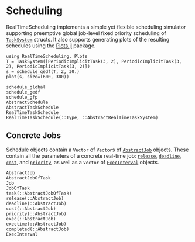 # Scheduling

RealTimeScheduling implements a simple yet flexible scheduling simulator
supporting preemptive global job-level fixed priority scheduling of
[`TaskSystem`](@ref) structs.  It also supports generating plots of the
resulting schedules using the [Plots.jl](https://docs.juliaplots.org/stable/)
package.

```@example
using RealTimeScheduling, Plots
T = TaskSystem([PeriodicImplicitTask(3, 2), PeriodicImplicitTask(3, 2), PeriodicImplicitTask(3, 2)])
s = schedule_gedf(T, 2, 30.)
plot(s, size=(600, 300))
```

```@docs
schedule_global
schedule_gedf
schedule_gfp
AbstractSchedule
AbstractTaskSchedule
RealTimeTaskSchedule
RealTimeTaskSchedule(::Type, ::AbstractRealTimeTaskSystem)
```

## Concrete Jobs

Schedule objects contain a `Vector` of `Vector`s of [`AbstractJob`](@ref)
objects.  These contain all the parameters of a concrete real-time job:
[`release`](@ref), [`deadline`](@ref), [`cost`](@ref), and [`priority`](@ref),
as well as a `Vector` of [`ExecInterval`](@ref) objects.

```@docs
AbstractJob
AbstractJobOfTask
Job
JobOfTask
task(::AbstractJobOfTask)
release(::AbstractJob)
deadline(::AbstractJob)
cost(::AbstractJob)
priority(::AbstractJob)
exec(::AbstractJob)
exectime(::AbstractJob)
completed(::AbstractJob)
ExecInterval
```
